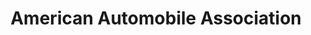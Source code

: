 ---
title: "American Automobile Association"
url: /wood-village/american-automobile-association/
shop: travel agency
---